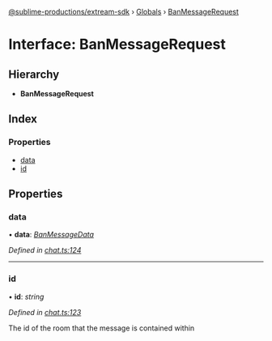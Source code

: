 [@sublime-productions/extream-sdk](../README.md) › [Globals](../globals.md) › [BanMessageRequest](banmessagerequest.md)

# Interface: BanMessageRequest

## Hierarchy

* **BanMessageRequest**

## Index

### Properties

* [data](banmessagerequest.md#data)
* [id](banmessagerequest.md#id)

## Properties

###  data

• **data**: *[BanMessageData](banmessagedata.md)*

*Defined in [chat.ts:124](https://github.com/Extream-SaaS/ex-sdk/blob/489cbc8/src/chat.ts#L124)*

___

###  id

• **id**: *string*

*Defined in [chat.ts:123](https://github.com/Extream-SaaS/ex-sdk/blob/489cbc8/src/chat.ts#L123)*

The id of the room that the message is contained within
